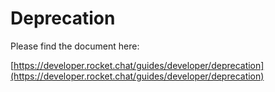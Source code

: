 # Deprecation

Please find the document here:

[https://developer.rocket.chat/guides/developer/deprecation](https://developer.rocket.chat/guides/developer/deprecation)

